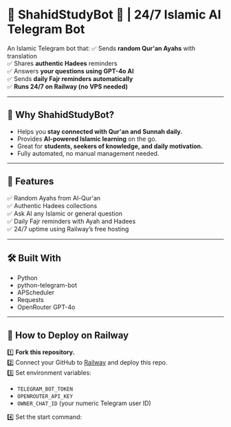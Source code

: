 
# 🕌 ShahidStudyBot 🤖 | 24/7 Islamic AI Telegram Bot

An Islamic Telegram bot that:
✅ Sends **random Qur'an Ayahs** with translation  
✅ Shares **authentic Hadees** reminders  
✅ Answers **your questions using GPT-4o AI**  
✅ Sends **daily Fajr reminders automatically**  
✅ **Runs 24/7 on Railway (no VPS needed)**

---

## 🌟 Why ShahidStudyBot?
- Helps you **stay connected with Qur'an and Sunnah daily.**
- Provides **AI-powered Islamic learning** on the go.
- Great for **students, seekers of knowledge, and daily motivation.**
- Fully automated, no manual management needed.

---

## 🚀 Features
✅ Random Ayahs from Al-Qur'an  
✅ Authentic Hadees collections  
✅ Ask AI any Islamic or general question  
✅ Daily Fajr reminders with Ayah and Hadees  
✅ 24/7 uptime using Railway’s free hosting

---

## 🛠️ Built With
- Python
- python-telegram-bot
- APScheduler
- Requests
- OpenRouter GPT-4o

---

## 🚀 How to Deploy on Railway

1️⃣ **Fork this repository.**  
2️⃣ Connect your GitHub to [Railway](https://railway.app) and deploy this repo.  
3️⃣ Set environment variables:
- `TELEGRAM_BOT_TOKEN`
- `OPENROUTER_API_KEY`
- `OWNER_CHAT_ID` (your numeric Telegram user ID)

4️⃣ Set the start command:
